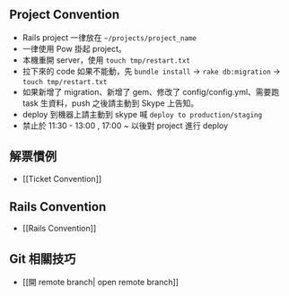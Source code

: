 ## Project Convention

* Rails project 一律放在 `~/projects/project_name`
* 一律使用 Pow 掛起 project。
* 本機重開 server，使用 `touch tmp/restart.txt`
* 拉下來的 code 如果不能動，先 `bundle install` -> `rake db:migration` -> `touch tmp/restart.txt`
* 如果新增了 migration、新增了 gem、修改了 config/config.yml、需要跑 task 生資料，push 之後請主動到 Skype 上告知。
* deploy 到機器上請主動到 skype 喊 `deploy to production/staging`
* 禁止於 11:30 - 13:00 , 17:00 ~ 以後對 project 進行 deploy

## 解票慣例

* [[Ticket Convention]]

## Rails Convention

* [[Rails Convention]]

## Git 相關技巧

* [[開 remote branch| open remote branch]]